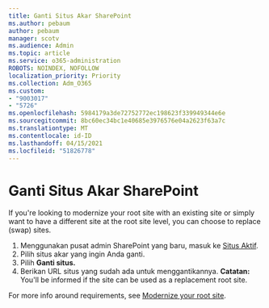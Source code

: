 ```yaml
---
title: Ganti Situs Akar SharePoint
ms.author: pebaum
author: pebaum
manager: scotv
ms.audience: Admin
ms.topic: article
ms.service: o365-administration
ROBOTS: NOINDEX, NOFOLLOW
localization_priority: Priority
ms.collection: Adm_O365
ms.custom:
- "9003017"
- "5726"
ms.openlocfilehash: 5984179a3de72752772ec198623f339949344e6e
ms.sourcegitcommit: 8bc60ec34bc1e40685e3976576e04a2623f63a7c
ms.translationtype: MT
ms.contentlocale: id-ID
ms.lasthandoff: 04/15/2021
ms.locfileid: "51826778"
---
```

# <a name="replace-the-sharepoint-root-site"></a>Ganti Situs Akar SharePoint
If you're looking to modernize your root site with an existing site or simply want to have a different site at the root site level, you can choose to replace (swap) sites.

1. Menggunakan pusat admin SharePoint yang baru, masuk ke [Situs Aktif](https://admin.microsoft.com/sharepoint?page=siteManagement&modern=true).
2. Pilih situs akar yang ingin Anda ganti.
3. Pilih **Ganti situs.**
4. Berikan URL situs yang sudah ada untuk menggantikannya. **Catatan:** You'll be informed if the site can be used as a replacement root site.

For more info around requirements, see [Modernize your root site](https://docs.microsoft.com/sharepoint/modern-root-site).

